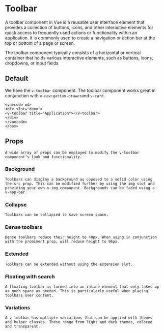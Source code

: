 # Toolbar

<box header>
A toolbar component in Vue is a reusable user interface element that provides a collection of buttons, icons, and other interactive elements for quick access to frequently used actions or functionality within an application. It is commonly used to create a navigation or action bar at the top or bottom of a page or screen.
    
The toolbar component typically consists of a horizontal or vertical container that holds various interactive elements, such as buttons, icons, dropdowns, or input fields
</box>

<box>

## Default

We have the `v-toolbar` component. The toolbar component works great in conjunction with `v-navigation-drawer`and `v-card`. 

    <vuecode md>
    <div slot="demo">
    <v-toolbar title="Application"></v-toolbar>
    </div>
    </vuecode>
    </box>

## Props
    A wide array of props can be employed to modify the v-toolbar component’s look and functionality.

### Background
    Toolbars can display a background as opposed to a solid color using the src prop. This can be modified further by using the img slot and providing your own v-img component. Backgrounds can be faded using a v-app-bar.

### Collapse
    Toolbars can be collapsed to save screen space.

### Dense toolbars
    Dense toolbars reduce their height to 48px. When using in conjunction with the prominent prop, will reduce height to 96px.

### Extended
    Toolbars can be extended without using the extension slot.

### Floating with search
    A floating toolbar is turned into an inline element that only takes up as much space as needed. This is particularly useful when placing toolbars over content.

### Variations
    A v-toolbar has multiple variations that can be applied with themes and helper classes. These range from light and dark themes, colored and transparent.
